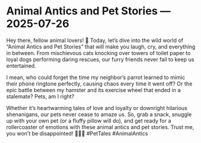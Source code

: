 # Animal Antics and Pet Stories — 2025-07-26

Hey there, fellow animal lovers! 🐾 Today, let’s dive into the wild world of “Animal Antics and Pet Stories” that will make you laugh, cry, and everything in between. From mischievous cats knocking over towers of toilet paper to loyal dogs performing daring rescues, our furry friends never fail to keep us entertained.

I mean, who could forget the time my neighbor’s parrot learned to mimic their phone ringtone perfectly, causing chaos every time it went off? Or the epic battle between my hamster and its exercise wheel that ended in a stalemate? Pets, am I right?

Whether it’s heartwarming tales of love and loyalty or downright hilarious shenanigans, our pets never cease to amaze us. So, grab a snack, snuggle up with your own pet (or a fluffy pillow will do), and get ready for a rollercoaster of emotions with these animal antics and pet stories. Trust me, you won’t be disappointed! 🐶🐱💖 #PetTales #AnimalAntics